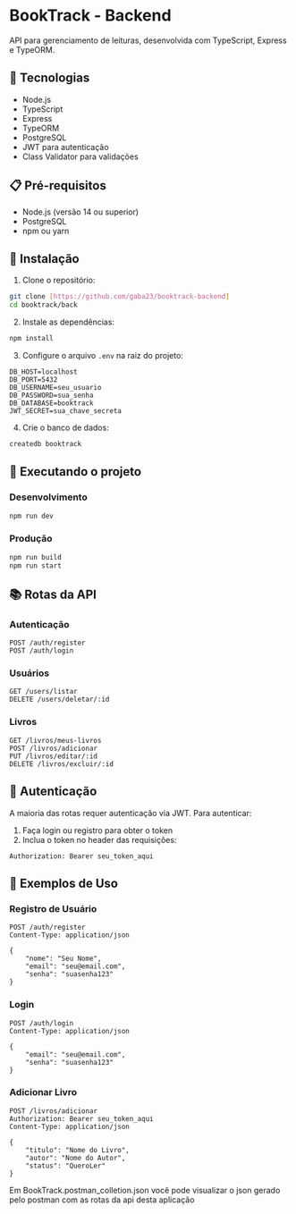 # BookTrack - Backend

API para gerenciamento de leituras, desenvolvida com TypeScript, Express e TypeORM.

## 🚀 Tecnologias

- Node.js
- TypeScript
- Express
- TypeORM
- PostgreSQL
- JWT para autenticação
- Class Validator para validações

## 📋 Pré-requisitos

- Node.js (versão 14 ou superior)
- PostgreSQL
- npm ou yarn

## 🔧 Instalação

1. Clone o repositório:
```bash
git clone [https://github.com/gaba23/booktrack-backend]
cd booktrack/back
```

2. Instale as dependências:
```bash
npm install
```

3. Configure o arquivo `.env` na raiz do projeto:
```env
DB_HOST=localhost
DB_PORT=5432
DB_USERNAME=seu_usuario
DB_PASSWORD=sua_senha
DB_DATABASE=booktrack
JWT_SECRET=sua_chave_secreta
```

4. Crie o banco de dados:
```bash
createdb booktrack
```

## 🚀 Executando o projeto

### Desenvolvimento
```bash
npm run dev
```

### Produção
```bash
npm run build
npm run start
```

## 📚 Rotas da API

### Autenticação
```http
POST /auth/register
POST /auth/login
```

### Usuários
```http
GET /users/listar
DELETE /users/deletar/:id
```

### Livros
```http
GET /livros/meus-livros
POST /livros/adicionar
PUT /livros/editar/:id
DELETE /livros/excluir/:id
```

## 🔐 Autenticação

A maioria das rotas requer autenticação via JWT. Para autenticar:

1. Faça login ou registro para obter o token
2. Inclua o token no header das requisições:
```
Authorization: Bearer seu_token_aqui
```

## 📝 Exemplos de Uso

### Registro de Usuário
```http
POST /auth/register
Content-Type: application/json

{
    "nome": "Seu Nome",
    "email": "seu@email.com",
    "senha": "suasenha123"
}
```

### Login
```http
POST /auth/login
Content-Type: application/json

{
    "email": "seu@email.com",
    "senha": "suasenha123"
}
```

### Adicionar Livro
```http
POST /livros/adicionar
Authorization: Bearer seu_token_aqui
Content-Type: application/json

{
    "titulo": "Nome do Livro",
    "autor": "Nome do Autor",
    "status": "QueroLer"
}
```

Em BookTrack.postman_colletion.json você pode visualizar o json gerado pelo postman com as rotas da api desta aplicação
